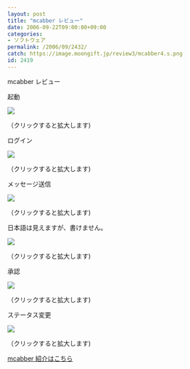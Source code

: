 ```yaml
---
layout: post
title: "mcabber レビュー"
date: 2006-09-22T09:00:00+09:00
categories:
- ソフトウェア
permalink: /2006/09/2432/
catch: https://image.moongift.jp/review3/mcabber4.s.png
id: 2419
---
```

mcabber レビュー  
<!--more-->

起動

  

[![](https://image.moongift.jp/review3/mcabber1.s.png)](https://image.moongift.jp/review3/mcabber1.png)  
  
（クリックすると拡大します)

  

ログイン

  

[![](https://image.moongift.jp/review3/mcabber2.s.png)](https://image.moongift.jp/review3/mcabber2.png)  
  
（クリックすると拡大します)

  

メッセージ送信

  

[![](https://image.moongift.jp/review3/mcabber3.s.png)](https://image.moongift.jp/review3/mcabber3.png)  
  
（クリックすると拡大します)

  

日本語は見えますが、書けません。

  

[![](https://image.moongift.jp/review3/mcabber4.s.png)](https://image.moongift.jp/review3/mcabber4.png)  
  
（クリックすると拡大します)

  

承認

  

[![](https://image.moongift.jp/review3/mcabber5.s.png)](https://image.moongift.jp/review3/mcabber5.png)  
  
（クリックすると拡大します)

  

ステータス変更

  

[![](https://image.moongift.jp/review3/mcabber6.s.png)](https://image.moongift.jp/review3/mcabber6.png)  
  
（クリックすると拡大します)

  

[mcabber 紹介はこちら](http://oss.moongift.jp/intro/i-2431.html)

